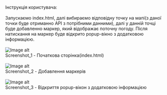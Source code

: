 
 Інструкція користувача:</b><br><br>
Запускаємо index.html, далі вибираємо відповідну точку на мапі(з даної точки буде отриманно АРІ з потрібними данними), далі у данній точці буде добавленно маркер, який відображає поточну погоду. Після натискання на маркер буде відкрито popup-вікно з додатковою інформацією.<br><br>
 ![Image alt](https://github.com/Valientin/Kurzhiy_KPP_lab_3/raw/master/img/screen_1.PNG)<br>
 Screenshot_1 - Початкова сторінка(index.html)<br><br>
 ![Image alt](https://github.com/Valientin/Kurzhiy_KPP_lab_1/raw/master/img/screen_2.PNG)<br>
 Screenshot_2 - Добавлення маркерів<br><br>
 ![Image alt](https://github.com/Valientin/Kurzhiy_KPP_lab_1/raw/master/img/screen_3.PNG)<br>
 Screenshot_3 - Відкриття popup-вікон з додатковою інформацією<br>
 
